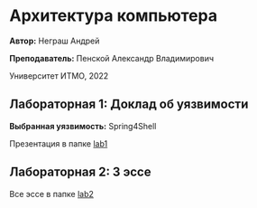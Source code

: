 # Архитектура компьютера
**Автор:** Неграш Андрей

**Преподаватель:** Пенской Александр Владимирович

Университет ИТМО, 2022

## Лабораторная 1: Доклад об уязвимости

**Выбранная уязвимость:** Spring4Shell

Презентация в папке [lab1](https://github.com/ANegrash/ITMO-all/tree/master/5%20Computer%20architecture/lab1)

## Лабораторная 2: 3 эссе

Все эссе в папке [lab2](https://github.com/ANegrash/ITMO-all/tree/master/5%20Computer%20architecture/lab2)
